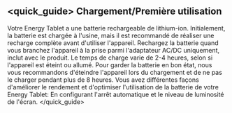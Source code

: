## <quick_guide> Chargement/Première utilisation

Votre Energy Tablet a une batterie rechargeable de lithium-ion. Initialement, la batterie est chargée à l'usine, mais il est recommandé de réaliser une recharge complète avant d'utiliser l'appareil. Rechargez la batterie quand vous branchez l'appareil à la prise parmi l'adaptateur AC/DC uniquement, inclut avec le produit. Le temps de charge varie de 2-4 heures, selon si l'appareil est éteint ou allumé.  Pour garder la batterie en bon état, nous vous recommandons d'éteindre l'appareil lors du chargement et de ne pas le charger pendant plus de 8 heures.
Vous avez différentes façons d'améliorer le rendement et d'optimiser l'utilisation de la batterie de votre Energy Tablet:
En configurant l'arrêt automatique et le niveau de luminosité de l'écran.
</quick_guide>
